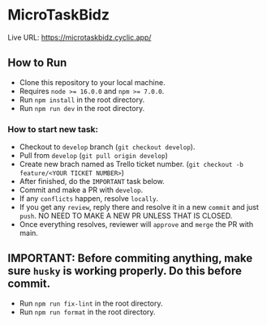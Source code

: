 # MicroTaskBidz

Live URL: https://microtaskbidz.cyclic.app/

## How to Run

- Clone this repository to your local machine.
- Requires `node >= 16.0.0` and `npm >= 7.0.0`.
- Run `npm install` in the root directory.
- Run `npm run dev` in the root directory.

### How to start new task:

- Checkout to `develop` branch (`git checkout develop`).
- Pull from `develop` (`git pull origin develop`)
- Create new brach named as Trello ticket number. (`git checkout -b feature/<YOUR TICKET NUMBER>`)
- After finished, do the `IMPORTANT` task below.
- Commit and make a PR with `develop`.
- If any `conflicts` happen, resolve `locally`.
- If you get any `review`, reply there and resolve it in a new `commit` and just `push`. NO NEED TO MAKE A NEW PR UNLESS THAT IS CLOSED.
- Once everything resolves, reviewer will `approve` and `merge` the PR with main.

## IMPORTANT: Before commiting anything, make sure `husky` is working properly. Do this before commit.

- Run `npm run fix-lint` in the root directory.
- Run `npm run format` in the root directory.
